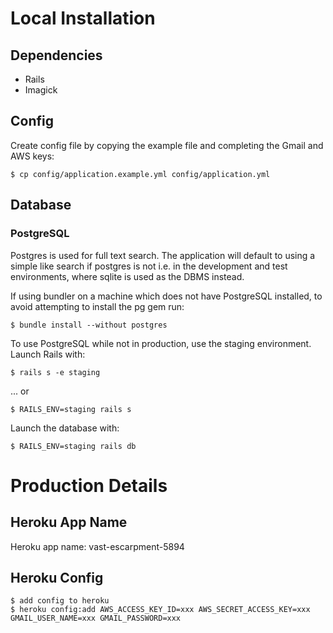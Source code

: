Local Installation
==================

Dependencies
------------

* Rails
* Imagick

Config
------

Create config file by copying the example file and completing
the Gmail and AWS keys:

    $ cp config/application.example.yml config/application.yml

Database
--------

### PostgreSQL

Postgres is used for full text search. The application will 
default to using a simple like search if postgres is not i.e. 
in the development and test environments, where sqlite is used 
as the DBMS instead.

If using bundler on a machine which does not have PostgreSQL 
installed, to avoid attempting to install the pg gem run:

    $ bundle install --without postgres

To use PostgreSQL while not in production, use the staging 
environment. Launch Rails with:

    $ rails s -e staging

... or

    $ RAILS_ENV=staging rails s

Launch the database with:

    $ RAILS_ENV=staging rails db

Production Details
==================

Heroku App Name
---------------

Heroku app name: vast-escarpment-5894

Heroku Config
-------------

    $ add config to heroku
    $ heroku config:add AWS_ACCESS_KEY_ID=xxx AWS_SECRET_ACCESS_KEY=xxx GMAIL_USER_NAME=xxx GMAIL_PASSWORD=xxx